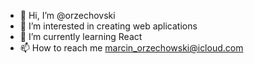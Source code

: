 - 👋 Hi, I’m @orzechovski
- 👀 I’m interested in creating web aplications
- 🌱 I’m currently learning React
- 📫 How to reach me marcin_orzechowski@icloud.com



